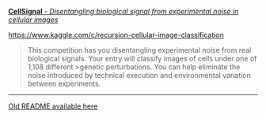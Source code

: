[**CellSignal** - _Disentangling biological signal from experimental noise in cellular images_](https://www.rxrx.ai/)

https://www.kaggle.com/c/recursion-cellular-image-classification

>This competition has you disentangling experimental noise from real biological signals. Your entry will classify images of cells under one of 1,108 different >genetic perturbations. You can help eliminate the noise introduced by technical execution and environmental variation between experiments.

-----

[Old README available here](https://github.com/MichelML/ml-cellsignal/blob/master/OLD_README.md)
